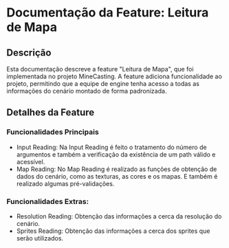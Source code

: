 # Documentação da Feature: Leitura de Mapa

## Descrição

Esta documentação descreve a feature "Leitura de Mapa", que foi implementada no projeto MineCasting. A feature adiciona funcionalidade ao projeto, permitindo que a equipe de engine tenha acesso a todas as informações do cenário montado de forma padronizada.

## Detalhes da Feature

### Funcionalidades Principais
- Input Reading: Na Input Reading é feito o tratamento do número de argumentos e também a verificação da existência de um path válido e acessível.
- Map Reading: No Map Reading é realizado as funções de obtenção de dados do cenário, como as texturas, as cores e os mapas. E também é realizado algumas pré-validações.


### Funcionalidades Extras: 
- Resolution Reading: Obtenção das informações a cerca da resolução do cenário.
- Sprites Reading: Obtenção das informações a cerca dos sprites que serão utilizados.
